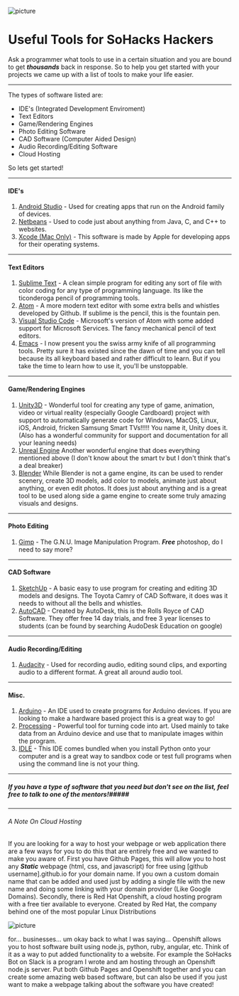 ![picture](http://trevorsnodgrass.com/assets/logo.png)
# Useful Tools for SoHacks Hackers #

Ask a programmer what tools to use in a certain situation and you are bound to get ***thousands*** back in response. So to help you get started with your projects we came up with a list of tools to make your life easier.

---
The types of software listed are:
* IDE's (Integrated Development Enviroment)
* Text Editors
* Game/Rendering Engines
* Photo Editing Software
* CAD Software (Computer Aided Design)
* Audio Recording/Editing Software
* Cloud Hosting

So lets get started!

---
#### IDE's ####
1. [Android Studio](https://developer.android.com/studio/index.html) - Used for creating apps that run on the Android family of devices.
2. [Netbeans](https://netbeans.org/) - Used to code just about anything from Java, C, and C++ to websites.
3. [Xcode (Mac Only)](https://developer.apple.com/xcode/) - This software is made by Apple for developing apps for their operating systems.

---
#### Text Editors ####
1. [Sublime Text](https://www.sublimetext.com/) - A clean simple program for editing any sort of file with color coding for any type of programming language. Its like the ticonderoga pencil of programming tools.
2. [Atom](https://atom.io/) - A more modern text editor with some extra bells and whistles developed by Github. If sublime is the pencil, this is the fountain pen.
3. [Visual Studio Code](https://code.visualstudio.com/) - Microsoft's version of Atom with some added support for Microsoft Services. The fancy mechanical pencil of text editors.
4. [Emacs](https://www.gnu.org/software/emacs/) - I now present you the swiss army knife of all programming tools. Pretty sure it has existed since the dawn of time and you can tell because its all keyboard based and rather difficult to learn. But if you take the time to learn how to use it, you'll be unstoppable.

---
#### Game/Rendering Engines ####
1. [Unity3D](http://unity3d.com/) - Wonderful tool for creating any type of game, animation, video or virtual reality (especially Google Cardboard) project with support to automatically generate code for Windows, MacOS, Linux, iOS, Android, fricken Samsung Smart TVs!!!!! You name it, Unity does it. (Also has a wonderful community for support and documentation for all your leaning needs)
2. [Unreal Engine](https://www.unrealengine.com/what-is-unreal-engine-4) Another wonderful engine that does everything mentioned above (I don't know about the smart tv but I don't think that's a deal breaker) 
3. [Blender](https://www.blender.org/) While Blender is not a game engine, its can be used to render scenery, create 3D models, add color to models, animate just about anything, or even edit photos. It does just about anything and is a great tool to be used along side a game engine to create some truly amazing visuals and designs.

---
#### Photo Editing ####
1. [Gimp](https://www.gimp.org/downloads/) - The G.N.U. Image Manipulation Program. ***Free*** photoshop, do I need to say more?

---
#### CAD Software ####
1. [SketchUp](http://www.sketchup.com/) - A basic easy to use program for creating and editing 3D models and designs. The Toyota Camry of CAD Software, it does was it needs to without all the bells and whistles.
2. [AutoCAD](http://www.autodesk.com/products/autocad/overview) - Created by AutoDesk, this is the Rolls Royce of CAD Software. They offer free 14 day trials, and free 3 year licenses to students (can be found by searching AudoDesk Education on google)

---
#### Audio Recording/Editing ####
1. [Audacity](http://www.audacityteam.org/) - Used for recording audio, editing sound clips, and exporting audio to a different format. A great all around audio tool.

---
#### Misc. ####
1. [Arduino](https://www.arduino.cc/) - An IDE used to create programs for Arduino devices. If you are looking to make a hardware based project this is a great way to go!
2. [Processing](https://processing.org/) - Powerful tool for turning code into art. Used mainly to take data from an Arduino device and use that to manipulate images within the program.
3. [IDLE](https://www.python.org/) - This IDE comes bundled when you install Python onto your computer and is a great way to sandbox code or test full programs when using the command line is not your thing.
 

---

##### If you have a type of software that you need but don't see on the list, feel free to talk to one of the mentors!#####

---

###### A Note On Cloud Hosting ######
If you are looking for a way to host your webpage or web application there are a few ways for you to do this that are entirely free and we wanted to make you aware of. First you have Github Pages, this will allow you to host any ***Static*** webpage (html, css, and javascript) for free using [github username].github.io for your domain name. If you own a custom domain name that can be added and used just by adding a single file with the new name and doing some linking with your domain provider (Like Google Domains). Secondly, there is Red Hat Openshift, a cloud hosting program with a free tier available to everyone. Created by Red Hat, the company behind one of the most popular Linux Distributions 

![picture](http://trevorsnodgrass.com/assets/gnupluslinux.jpg)

for... businesses... um okay back to what I was saying... Openshift allows you to host software built using node.js, python, ruby, angular, etc. Think of it as a way to put added functionality to a website. For example the SoHacks Bot on Slack is a program I wrote and am hosting through an Openshift node.js server. Put both Github Pages and Openshift together and you can create some amazing web based software, but can also be used if you just want to make a webpage talking about the software you have created!

